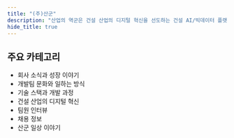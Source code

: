 ```yaml
---
title: "(주)산군"
description: "산업의 역군은 건설 산업의 디지털 혁신을 선도하는 건설 AI/빅데이터 플랫폼입니다. 이 섹션에서는 회사 소식, 개발팀 이야기, 기술 이야기 등 다양한 소식을 공유합니다."
hide_title: true
---
```


## 주요 카테고리
- 회사 소식과 성장 이야기
- 개발팀 문화와 일하는 방식
- 기술 스택과 개발 과정
- 건설 산업의 디지털 혁신
- 팀원 인터뷰
- 채용 정보
- 산군 일상 이야기
